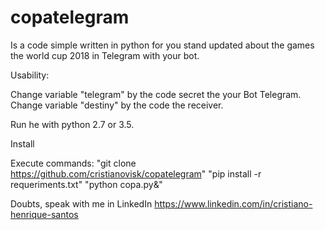 # copatelegram

Is a code simple written in python for you stand updated about the games the world cup 2018 in Telegram with your bot.

Usability:

Change variable "telegram" by the code secret the your Bot Telegram.
Change variable "destiny" by the code the receiver.

Run he with python 2.7 or 3.5.


Install

Execute commands:
"git clone https://github.com/cristianovisk/copatelegram"
"pip install -r requeriments.txt"
"python copa.py&"

Doubts, speak with me in LinkedIn
https://www.linkedin.com/in/cristiano-henrique-santos
